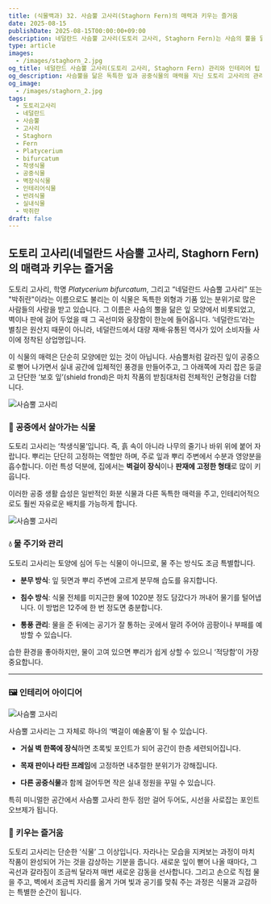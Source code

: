 ```yaml
---
title: (식물백과) 32. 사슴뿔 고사리(Staghorn Fern)의 매력과 키우는 즐거움
date: 2025-08-15
publishDate: 2025-08-15T00:00:00+09:00
description: 네덜란드 사슴뿔 고사리(도토리 고사리, Staghorn Fern)는 사슴의 뿔을 닮은 독특한 잎 모양과 착생 특성으로 사랑받는 실내 장식 식물입니다. 벽걸이 장식과 판재 고정 등 다양한 인테리어 아이디어와 관리법을 알아보세요.
type: article
images:
  - /images/staghorn_2.jpg
og_title: 네덜란드 사슴뿔 고사리(도토리 고사리, Staghorn Fern) 관리와 인테리어 팁
og_description: 사슴뿔을 닮은 독특한 잎과 공중식물의 매력을 지닌 도토리 고사리의 관리법과 인테리어 활용 아이디어를 소개합니다.
og_image:
  - /images/staghorn_2.jpg
tags:
  - 도토리고사리
  - 네덜란드
  - 사슴뿔
  - 고사리
  - Staghorn
  - Fern
  - Platycerium
  - bifurcatum
  - 착생식물
  - 공중식물
  - 벽장식식물
  - 인테리어식물
  - 반려식물
  - 실내식물
  - 박쥐란
draft: false
---
```



## 도토리 고사리(네덜란드 사슴뿔 고사리, Staghorn Fern)의 매력과 키우는 즐거움

  
도토리 고사리, 학명 _Platycerium bifurcatum_, 그리고 “네덜란드 사슴뿔 고사리” 또는 "박쥐란"이라는 이름으로도 불리는 이 식물은 독특한 외형과 기품 있는 분위기로 많은 사람들의 사랑을 받고 있습니다. 그 이름은 사슴의 뿔을 닮은 잎 모양에서 비롯되었고, 벽이나 판에 걸어 두었을 때 그 곡선미와 웅장함이 한눈에 들어옵니다. ‘네덜란드’라는 별칭은 원산지 때문이 아니라, 네덜란드에서 대량 재배·유통된 역사가 있어 소비자들 사이에 정착된 상업명입니다.


이 식물의 매력은 단순히 모양에만 있는 것이 아닙니다. 사슴뿔처럼 갈라진 잎이 공중으로 뻗어 나가면서 실내 공간에 입체적인 풍경을 만들어주고, 그 아래쪽에 자리 잡은 둥글고 단단한 ‘보호 잎’(shield frond)은 마치 작품의 받침대처럼 전체적인 균형감을 더합니다.

![사슴뿔 고사리](/images/staghorn_1.jpg)

### 🌿 공중에서 살아가는 식물

  

도토리 고사리는 ‘착생식물’입니다. 즉, 흙 속이 아니라 나무의 줄기나 바위 위에 붙어 자랍니다. 뿌리는 단단히 고정하는 역할만 하며, 주로 잎과 뿌리 주변에서 수분과 영양분을 흡수합니다. 이런 특성 덕분에, 집에서는 **벽걸이 장식**이나 **판재에 고정한 형태**로 많이 키웁니다.

  

이러한 공중 생활 습성은 일반적인 화분 식물과 다른 독특한 매력을 주고, 인테리어적으로도 훨씬 자유로운 배치를 가능하게 합니다.

 ![사슴뿔 고사리](/images/staghorn_2.jpg)

### 💧 물 주기와 관리

  

도토리 고사리는 토양에 심어 두는 식물이 아니므로, 물 주는 방식도 조금 특별합니다.

- **분무 방식**: 잎 뒷면과 뿌리 주변에 고르게 분무해 습도를 유지합니다.
    
- **침수 방식**: 식물 전체를 미지근한 물에 1020분 정도 담갔다가 꺼내어 물기를 털어냅니다. 이 방법은 12주에 한 번 정도면 충분합니다.
    
- **통풍 관리**: 물을 준 뒤에는 공기가 잘 통하는 곳에서 말려 주어야 곰팡이나 부패를 예방할 수 있습니다.
    

  

습한 환경을 좋아하지만, 물이 고여 있으면 뿌리가 쉽게 상할 수 있으니 ‘적당함’이 가장 중요합니다.

---

### 🖼 인테리어 아이디어

 ![사슴뿔 고사리](/images/staghorn_3.jpg)

사슴뿔 고사리는 그 자체로 하나의 ‘벽걸이 예술품’이 될 수 있습니다.

- **거실 벽 한쪽에 장식**하면 초록빛 포인트가 되어 공간이 한층 세련되어집니다.
    
- **목재 판이나 라탄 프레임**에 고정하면 내추럴한 분위기가 강해집니다.
    
- **다른 공중식물**과 함께 걸어두면 작은 실내 정원을 꾸밀 수 있습니다.
    

  

특히 미니멀한 공간에서 사슴뿔 고사리 한두 점만 걸어 두어도, 시선을 사로잡는 포인트 오브제가 됩니다.


### 🌱 키우는 즐거움

도토리 고사리는 단순한 ‘식물’ 그 이상입니다. 자라나는 모습을 지켜보는 과정이 마치 작품이 완성되어 가는 것을 감상하는 기분을 줍니다. 새로운 잎이 뻗어 나올 때마다, 그 곡선과 갈라짐이 조금씩 달라져 매번 새로운 감동을 선사합니다. 그리고 손으로 직접 물을 주고, 벽에서 조금씩 자리를 옮겨 가며 빛과 공기를 맞춰 주는 과정은 식물과 교감하는 특별한 순간이 됩니다.